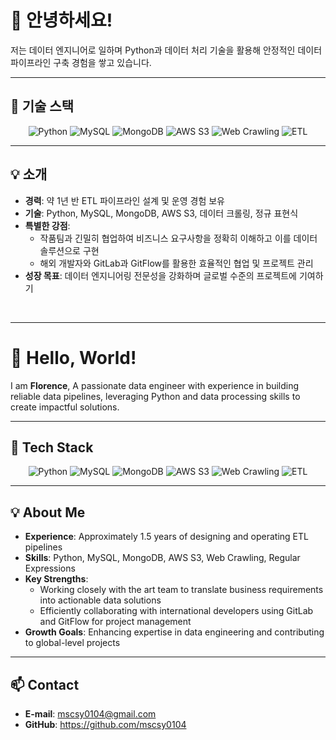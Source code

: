 # 👋 안녕하세요!   
저는 데이터 엔지니어로 일하며 Python과 데이터 처리 기술을 활용해 안정적인 데이터 파이프라인 구축 경험을 쌓고 있습니다.

---

## 🔧 기술 스택  
<p align="center">
  <img src="https://img.shields.io/badge/Python-3776AB?style=for-the-badge&logo=python&logoColor=white" alt="Python">
  <img src="https://img.shields.io/badge/MySQL-4479A1?style=for-the-badge&logo=mysql&logoColor=white" alt="MySQL">
  <img src="https://img.shields.io/badge/MongoDB-47A248?style=for-the-badge&logo=mongodb&logoColor=white" alt="MongoDB">
  <img src="https://img.shields.io/badge/Amazon_S3-569A31?style=for-the-badge&logo=amazons3&logoColor=white" alt="AWS S3">
  <img src="https://img.shields.io/badge/Web_Crawling-FF6F00?style=for-the-badge&logo=web&logoColor=white" alt="Web Crawling">
  <img src="https://img.shields.io/badge/ETL-4A90E2?style=for-the-badge&logo=data&logoColor=white" alt="ETL">
</p>

---

## 💡 소개  
- **경력**: 약 1년 반 ETL 파이프라인 설계 및 운영 경험 보유
- **기술**: Python, MySQL, MongoDB, AWS S3, 데이터 크롤링, 정규 표현식
- **특별한 강점**: 
  - 작품팀과 긴밀히 협업하여 비즈니스 요구사항을 정확히 이해하고 이를 데이터 솔루션으로 구현
  - 해외 개발자와 GitLab과 GitFlow를 활용한 효율적인 협업 및 프로젝트 관리  
- **성장 목표**: 데이터 엔지니어링 전문성을 강화하며 글로벌 수준의 프로젝트에 기여하기

<br>

---

# 👋 Hello, World!  
I am **Florence**, A passionate data engineer with experience in building reliable data pipelines, leveraging Python and data processing skills to create impactful solutions.

---

## 🔧 Tech Stack  
<p align="center">
  <img src="https://img.shields.io/badge/Python-3776AB?style=for-the-badge&logo=python&logoColor=white" alt="Python">
  <img src="https://img.shields.io/badge/MySQL-4479A1?style=for-the-badge&logo=mysql&logoColor=white" alt="MySQL">
  <img src="https://img.shields.io/badge/MongoDB-47A248?style=for-the-badge&logo=mongodb&logoColor=white" alt="MongoDB">
  <img src="https://img.shields.io/badge/Amazon_S3-569A31?style=for-the-badge&logo=amazons3&logoColor=white" alt="AWS S3">
  <img src="https://img.shields.io/badge/Web_Crawling-FF6F00?style=for-the-badge&logo=web&logoColor=white" alt="Web Crawling">
  <img src="https://img.shields.io/badge/ETL-4A90E2?style=for-the-badge&logo=data&logoColor=white" alt="ETL">
</p>

---

## 💡 About Me
- **Experience**: Approximately 1.5 years of designing and operating ETL pipelines
- **Skills**: Python, MySQL, MongoDB, AWS S3, Web Crawling, Regular Expressions
- **Key Strengths**:
    - Working closely with the art team to translate business requirements into actionable data solutions
    - Efficiently collaborating with international developers using GitLab and GitFlow for project management
- **Growth Goals**: Enhancing expertise in data engineering and contributing to global-level projects


---

## 📫 Contact
- **E-mail**: mscsy0104@gmail.com
- **GitHub**: https://github.com/mscsy0104

